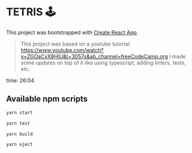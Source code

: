  # TETRIS 🕹️

This project was bootstrapped with [Create React App](https://github.com/facebook/create-react-app).

> This project was based on a youtube tutorial: https://www.youtube.com/watch?v=ZGOaCxX8HIU&t=3057s&ab_channel=freeCodeCamp.org
> I made some updates on top of it like using typescript, adding linters, tests, etc.

time: 26:04
## Available npm scripts

```bash 
yarn start
```

```bash 
yarn test
```

```bash 
yarn build
```

```bash 
yarn eject
```


